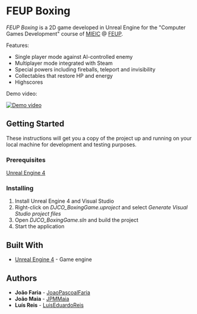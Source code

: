 # FEUP Boxing

*FEUP Boxing* is a 2D game developed in Unreal Engine for the "Computer Games Development" course of [MIEIC](https://sigarra.up.pt/feup/en/CUR_GERAL.CUR_VIEW?pv_curso_id=742&pv_ano_lectivo=2016) @ [FEUP](https://sigarra.up.pt/feup/en/web_page.Inicial).

Features:

* Single player mode against AI-controlled enemy
* Multiplayer mode integrated with Steam
* Special powers including fireballs, teleport and invisibility
* Collectables that restore HP and energy
* Highscores

Demo video:

[![Demo video](https://img.youtube.com/vi/Cb4LqKcoEMA/0.jpg)](https://www.youtube.com/watch?v=Cb4LqKcoEMA "[FEUP-DJCO] FEUP Boxing - Single Player Mode + Multiplayer Online Mode")

## Getting Started

These instructions will get you a copy of the project up and running on your local machine for development and testing purposes.

### Prerequisites

[Unreal Engine 4](https://www.unrealengine.com)

### Installing

1. Install Unreal Engine 4 and Visual Studio
2. Right-click on *DJCO_BoxingGame.uproject* and select *Generate Visual Studio project files*
3. Open *DJCO_BoxingGame.sln* and build the project
4. Start the application

## Built With

* [Unreal Engine 4](https://www.unrealengine.com) - Game engine

## Authors

* **João Faria** - [JoaoPascoalFaria](https://github.com/JoaoPascoalFaria)
* **João Maia** - [JPMMaia](https://github.com/JPMMaia)
* **Luís Reis** - [LuisEduardoReis](https://github.com/LuisEduardoReis)
